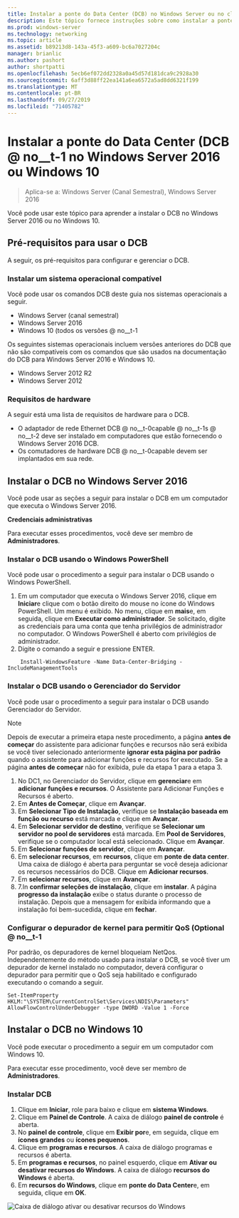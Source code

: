 ```yaml
---
title: Instalar a ponte do Data Center (DCB) no Windows Server ou no cliente
description: Este tópico fornece instruções sobre como instalar a ponte do Data Center no Windows Server ou no Windows Client.
ms.prod: windows-server
ms.technology: networking
ms.topic: article
ms.assetid: b89213d8-143a-45f3-a609-bc6a7027204c
manager: brianlic
ms.author: pashort
author: shortpatti
ms.openlocfilehash: 5ecb6ef072dd2328a0a45d57d181dca9c2928a30
ms.sourcegitcommit: 6aff3d88ff22ea141a6ea6572a5ad8dd6321f199
ms.translationtype: MT
ms.contentlocale: pt-BR
ms.lasthandoff: 09/27/2019
ms.locfileid: "71405782"
---
```

# <a name="install-data-center-bridging-dcb-in-windows-server-2016-or-windows-10"></a>Instalar a ponte do Data Center \(DCB @ no__t-1 no Windows Server 2016 ou Windows 10

>Aplica-se a: Windows Server (Canal Semestral), Windows Server 2016

Você pode usar este tópico para aprender a instalar o DCB no Windows Server 2016 ou no Windows 10.

## <a name="prerequisites-for-using-dcb"></a>Pré-requisitos para usar o DCB

A seguir, os pré-requisitos para configurar e gerenciar o DCB.

### <a name="install-a-compatible-operating-system"></a>Instalar um sistema operacional compatível

Você pode usar os comandos DCB deste guia nos sistemas operacionais a seguir.

- Windows Server (canal semestral)
- Windows Server 2016
- Windows 10 \(todos os versões @ no__t-1

Os seguintes sistemas operacionais incluem versões anteriores do DCB que não são compatíveis com os comandos que são usados na documentação do DCB para Windows Server 2016 e Windows 10.

- Windows Server 2012 R2
- Windows Server 2012

###  <a name="hardware-requirements"></a>Requisitos de hardware

A seguir está uma lista de requisitos de hardware para o DCB.

- O adaptador de rede Ethernet DCB @ no__t-0capable @ no__t-1s @ no__t-2 deve ser instalado em computadores que estão fornecendo o Windows Server 2016 DCB.
- Os comutadores de hardware DCB @ no__t-0capable devem ser implantados em sua rede.


## <a name="install-dcb-in-windows-server-2016"></a>Instalar o DCB no Windows Server 2016

Você pode usar as seções a seguir para instalar o DCB em um computador que executa o Windows Server 2016.

**Credenciais administrativas**

Para executar esses procedimentos, você deve ser membro de **Administradores**.

### <a name="install-dcb-using-windows-powershell"></a>Instalar o DCB usando o Windows PowerShell

Você pode usar o procedimento a seguir para instalar o DCB usando o Windows PowerShell.

1. Em um computador que executa o Windows Server 2016, clique em **Iniciar**e clique com o botão direito do mouse no ícone do Windows PowerShell. Um menu é exibido. No menu, clique em **mais**e, em seguida, clique em **Executar como administrador**. Se solicitado, digite as credenciais para uma conta que tenha privilégios de administrador no computador. O Windows PowerShell é aberto com privilégios de administrador.
2. Digite o comando a seguir e pressione ENTER.

````
    Install-WindowsFeature -Name Data-Center-Bridging -IncludeManagementTools
````

### <a name="install-dcb-using-server-manager"></a>Instalar o DCB usando o Gerenciador do Servidor

Você pode usar o procedimento a seguir para instalar o DCB usando Gerenciador do Servidor.

>[!NOTE]
>Depois de executar a primeira etapa neste procedimento, a página **antes de começar** do assistente para adicionar funções e recursos não será exibida se você tiver selecionado anteriormente **ignorar esta página por padrão** quando o assistente para adicionar funções e recursos for executado. Se a página **antes de começar** não for exibida, pule da etapa 1 para a etapa 3.

1. No DC1, no Gerenciador do Servidor, clique em **gerenciar**e em **adicionar funções e recursos**. O Assistente para Adicionar Funções e Recursos é aberto.
2. Em **Antes de Começar**, clique em **Avançar**.
3. Em **Selecionar Tipo de Instalação**, verifique se **Instalação baseada em função ou recurso** está marcada e clique em **Avançar**.
4. Em **Selecionar servidor de destino**, verifique se **Selecionar um servidor no pool de servidores** está marcada. Em **Pool de Servidores**, verifique se o computador local está selecionado. Clique em **Avançar**.
5. Em **Selecionar funções de servidor**, clique em **Avançar**.
6. Em **selecionar recursos**, em **recursos**, clique em **ponte de data center**. Uma caixa de diálogo é aberta para perguntar se você deseja adicionar os recursos necessários do DCB. Clique em **Adicionar recursos**.
7. Em **selecionar recursos**, clique em **Avançar**. 
8. 7.In **confirmar seleções de instalação**, clique em **instalar**. A página **progresso da instalação** exibe o status durante o processo de instalação. Depois que a mensagem for exibida informando que a instalação foi bem-sucedida, clique em **fechar**.

### <a name="configure-the-kernel-debugger-to-allow-qos-optional"></a>Configurar o depurador de kernel para permitir QoS \(Optional @ no__t-1

 Por padrão, os depuradores de kernel bloqueiam NetQos. Independentemente do método usado para instalar o DCB, se você tiver um depurador de kernel instalado no computador, deverá configurar o depurador para permitir que o QoS seja habilitado e configurado executando o comando a seguir.

````
Set-ItemProperty HKLM:"\SYSTEM\CurrentControlSet\Services\NDIS\Parameters" AllowFlowControlUnderDebugger -type DWORD -Value 1 -Force
````

## <a name="install-dcb-in-windows-10"></a>Instalar o DCB no Windows 10

Você pode executar o procedimento a seguir em um computador com Windows 10.

Para executar esse procedimento, você deve ser membro de **Administradores**.

### <a name="install-dcb"></a>Instalar DCB

1. Clique em **Iniciar**, role para baixo e clique em **sistema Windows**.
2. Clique em **Painel de Controle**. A caixa de diálogo **painel de controle** é aberta.
3. No **painel de controle**, clique em **Exibir por**e, em seguida, clique em **ícones grandes** ou **ícones pequenos**.
4. Clique em **programas e recursos**. A caixa de diálogo programas e recursos é aberta.
5. Em **programas e recursos**, no painel esquerdo, clique em **Ativar ou desativar recursos do Windows**. A caixa de diálogo **recursos do Windows** é aberta.
6. Em **recursos do Windows**, clique em **ponte do Data Center**e, em seguida, clique em **OK**.

![Caixa de diálogo ativar ou desativar recursos do Windows](../../media/Dcb-Scripting/Dcb-Scripting.jpg)


